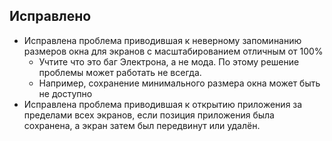 ## Исправлено

- Исправлена проблема приводившая к неверному запоминанию размеров окна для экранов с масштабированием отличным от 100%
  - Учтите что это баг Электрона, а не мода. По этому решение проблемы может работать не всегда.
  - Например, сохранение минимального размера окна может быть не доступно
- Исправлена проблема приводившая к открытию приложения за пределами всех экранов, если позиция приложения была сохранена, а экран затем был передвинут или удалён.
